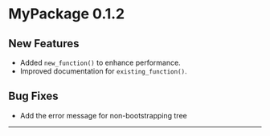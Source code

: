 # MyPackage 0.1.2

## New Features
- Added `new_function()` to enhance performance.
- Improved documentation for `existing_function()`.

## Bug Fixes
- Add the error message for non-bootstrapping tree


---


